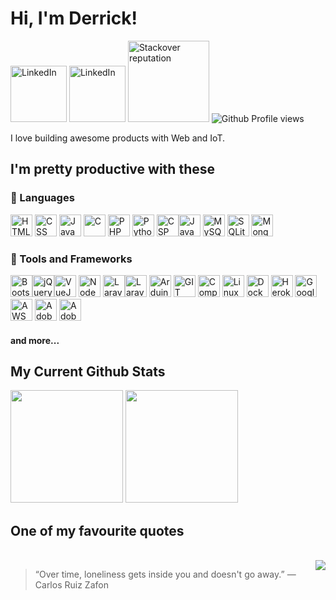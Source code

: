 # Hi, I'm Derrick!
<p>
<a href="https://www.linkedin.com/in/nsubuga-derrick"  target="_blank"><img src="https://img.shields.io/badge/LinkedIn-0077B5?style=for-the-badge&logo=linkedin&logoColor=white" alt="LinkedIn" width="90"/></a>
 <a href="https://www.hackerrank.com/profile/drkNsubuga" target="_blank"><img src=https://img.shields.io/badge/hackerank-068932?style=for-the-badge&logo=hackerrank&logoColor=white alt="LinkedIn" width="90"/></a> <a href="https://stackoverflow.com/users/6547542/drk" target="_blank"><img src="https://img.shields.io/stackexchange/stackoverflow/r/6547542?color=orange&label=STACKOVERLOW&logo=stackoverflow&style=for-the-badge&cacheSeconds=86400" width="130" alt="Stackover reputation"/></a> 
<img src="https://komarev.com/ghpvc/?username=drkNsubuga1&label=Profile%20views&color=0e75b6&style=flat" alt="Github Profile views" />
</p>
<p>I love building awesome products with Web and IoT.</p>

## I'm pretty productive with these
### 💖 Languages
<!-- HTML -->
<img src="https://cdn.jsdelivr.net/gh/devicons/devicon/icons/html5/html5-original-wordmark.svg" width="35" title="HTML" alt="HTML"/> <!-- CSS --><img src="https://cdn.jsdelivr.net/gh/devicons/devicon/icons/css3/css3-plain-wordmark.svg" width="35" title="CSS" alt="CSS"/> <!-- Javascript --><img src="https://cdn.jsdelivr.net/gh/devicons/devicon/icons/javascript/javascript-plain.svg" width="35" title="JavaScript" alt="JavaScript"/> <!-- Javascript --> <!-- C --><img src="https://cdn.jsdelivr.net/gh/devicons/devicon/icons/c/c-original.svg" width="35" title="C" alt="C"/>  <!-- PHP -->
<img src="https://cdn.jsdelivr.net/gh/devicons/devicon/icons/php/php-original.svg" width="35" title="PHP" alt="PHP"/> <!--python--><img src="https://cdn.jsdelivr.net/gh/devicons/devicon/icons/python/python-original.svg" width="35" title="Python" alt="Python"/> <!--csharp--> <img src="https://cdn.jsdelivr.net/gh/devicons/devicon/icons/csharp/csharp-original.svg" width="35" title="C-Sharp" alt="CSP"/><!--java--><img src="https://cdn.jsdelivr.net/gh/devicons/devicon/icons/java/java-original.svg" width="35" title="Java" alt="Java"/> <!-- MySQL --><img src="https://cdn.jsdelivr.net/gh/devicons/devicon/icons/mysql/mysql-original-wordmark.svg" width="35" title="MySQL" alt="MySQL"/> <!-- SQlite--><img src="https://cdn.jsdelivr.net/gh/devicons/devicon/icons/sqlite/sqlite-original.svg" width="35" title="SQLite" alt="SQLite"/> <!-- mongoDB--> <img src="https://cdn.jsdelivr.net/gh/devicons/devicon/icons/mongodb/mongodb-original-wordmark.svg" width="35" title="MOngoDB" alt="MongoDB"/>
          
### 🏹 Tools and Frameworks
<img src="https://cdn.jsdelivr.net/gh/devicons/devicon/icons/bootstrap/bootstrap-original.svg" width="35" title="Bootstrap" alt="Bootstrap"/><img src="https://cdn.jsdelivr.net/gh/devicons/devicon/icons/jquery/jquery-original-wordmark.svg" width="35" title="JQuery" alt="jQuery"/><!--VueJS--><img src="https://cdn.jsdelivr.net/gh/devicons/devicon/icons/vuejs/vuejs-original-wordmark.svg" width="35" title="VueJs" alt="VueJS"/> <!--Node Js--><img src="https://cdn.jsdelivr.net/gh/devicons/devicon/icons/nodejs/nodejs-original.svg" width="35" title="NodeJS" alt="NodeJS"/> <!--laravel--><img src="https://cdn.jsdelivr.net/gh/devicons/devicon/icons/laravel/laravel-plain-wordmark.svg" width="35" title="Laravel" alt="Laravel"/><img src="https://cdn.jsdelivr.net/gh/devicons/devicon/icons/codeigniter/codeigniter-plain-wordmark.svg" width="35" title="Codeigniter" alt="Laravel"/>
<img src="https://cdn.jsdelivr.net/gh/devicons/devicon/icons/arduino/arduino-original-wordmark.svg" width="35" title="Arduino" alt="Arduino"/><!-- - Git --> <img src="https://cdn.jsdelivr.net/gh/devicons/devicon/icons/git/git-original.svg" width="35" title="GIT" alt="GIT"/> <!---composer--><img src="https://cdn.jsdelivr.net/gh/devicons/devicon/icons/composer/composer-original.svg" width="35" title="Composer" alt="Composer"/> <img src="https://cdn.jsdelivr.net/gh/devicons/devicon/icons/linux/linux-original.svg" width="35" title="Linux" alt="Linux"/> <img src="https://cdn.jsdelivr.net/gh/devicons/devicon/icons/docker/docker-original.svg" width="35" title="Docker" alt="Docker"/> <img src="https://cdn.jsdelivr.net/gh/devicons/devicon/icons/heroku/heroku-original-wordmark.svg" width="35" title="Heroku" alt="Heroku"/> <img src="https://cdn.jsdelivr.net/gh/devicons/devicon/icons/googlecloud/googlecloud-original.svg" width="35" title="Google CLoud" alt="Google CLoud"/> <img src="https://cdn.jsdelivr.net/gh/devicons/devicon/icons/amazonwebservices/amazonwebservices-original.svg" width="35" title="AWS" alt="AWS"/> <img src="https://cdn.jsdelivr.net/gh/devicons/devicon/icons/photoshop/photoshop-plain.svg" width="35" title="Photoshop" alt="Adobe Photoshop"/> <img src="https://cdn.jsdelivr.net/gh/devicons/devicon/icons/illustrator/illustrator-plain.svg" width="35" title="Adobe Illustrator" alt="Adobe Illustrator"/>

#### and more...
<!-- ## I have done magic for-->


<!-- ## I am currently working on -->


## My Current Github Stats
<img height="180em" src="https://github-readme-stats.vercel.app/api/top-langs?username=drkNsubuga&count_private=true&layout=compact"/>  <img height="180em" src="https://github-readme-stats.vercel.app/api?username=drkNsubuga&show_icons=true&count_private=true&custom_title=Activity%20Summary"/>

## One of my favourite quotes

<br/>
<!-- #attribution-start -->
<a href="https://zenquotes.io/" target="_blank"><img src="https://img.shields.io/badge/Inspirational%20quote%20provided%20by-ZenQuotes%20API-lightgrey" align="right"/></a>
<!-- #attributionend -->
<!-- #quote-start -->
<blockquote>&ldquo;Over time, loneliness gets inside you and doesn't go away.&rdquo; &mdash; <footer>Carlos Ruiz Zafon</footer></blockquote>
<!-- #quote-end -->

